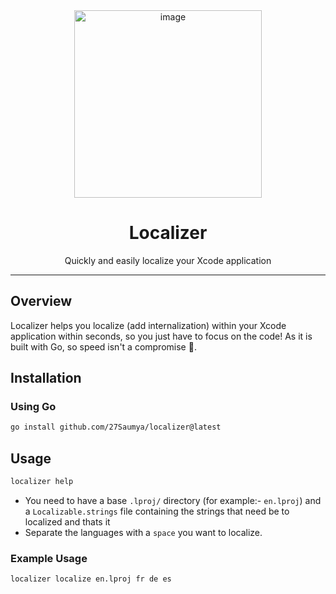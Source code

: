 <div align="center">
  <img src="https://github.com/27Saumya/localizer/assets/64534496/af788aac-9bef-4f14-ba64-17608789162c" width="300" alt="image">
  <h1 align="center">Localizer</h1>
  Quickly and easily localize your Xcode application
</div>

***

<div align="left">

## Overview
Localizer helps you localize (add internalization) within your Xcode application within seconds, so you just have to focus on the code!
As it is built with Go, so speed isn't a compromise 🚀.

## Installation

### Using Go
```bash
go install github.com/27Saumya/localizer@latest
```

## Usage
```bash
localizer help
```
- You need to have a base `.lproj/` directory (for example:- `en.lproj`) and a `Localizable.strings` file containing the strings that need be to localized and thats it
- Separate the languages with a `space` you want to localize.

### Example Usage
```bash
localizer localize en.lproj fr de es
``` 

</div>
